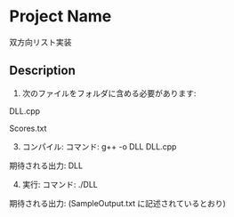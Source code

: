 # Project Name
双方向リスト実装
## Description
1. 次のファイルをフォルダに含める必要があります:

DLL.cpp

Scores.txt

3. コンパイル:
コマンド: g++ -o DLL DLL.cpp

期待される出力: DLL

4. 実行:
コマンド: ./DLL

期待される出力: (SampleOutput.txt に記述されているとおり)
